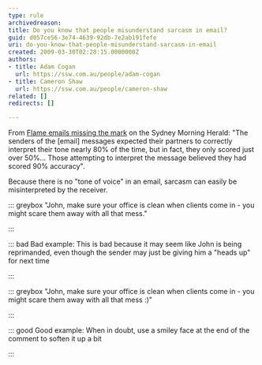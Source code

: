 ```yaml
---
type: rule
archivedreason: 
title: Do you know that people misunderstand sarcasm in email?
guid: d057ce56-3e74-4639-92db-7e2ab191fefe
uri: do-you-know-that-people-misunderstand-sarcasm-in-email
created: 2009-03-30T02:28:15.0000000Z
authors:
- title: Adam Cogan
  url: https://ssw.com.au/people/adam-cogan
- title: Cameron Shaw
  url: https://ssw.com.au/people/cameron-shaw
related: []
redirects: []

---
```


From [Flame emails missing the mark](http&#58;//www.ssw.com.au/ssw/Redirect/smh_flameemailsmissingthemark.htm) on the Sydney Morning Herald: "The senders of the [email] messages expected their partners to correctly interpret their tone nearly 80% of the time, but in fact, they only scored just over 50%... Those attempting to interpret the message believed they had scored 90% accuracy".

<!--endintro-->

Because there is no "tone of voice" in an email, sarcasm can easily be misinterpreted by the receiver.


::: greybox
    "John, make sure your office is clean when clients come in - you might scare them away with all that mess."

:::



::: bad
Bad example: This is bad because it may seem like John is being reprimanded, even though the sender may just be giving him a "heads up" for next time

:::



::: greybox
"John, make sure your office is clean when clients come in - you might scare them away with all that mess :)"

:::



::: good
Good example: When in doubt, use a smiley face at the end of the comment to soften it up a bit

:::
